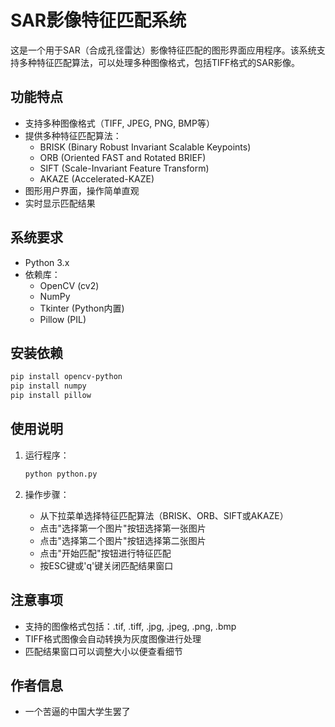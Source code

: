 # SAR影像特征匹配系统

这是一个用于SAR（合成孔径雷达）影像特征匹配的图形界面应用程序。该系统支持多种特征匹配算法，可以处理多种图像格式，包括TIFF格式的SAR影像。

## 功能特点

- 支持多种图像格式（TIFF, JPEG, PNG, BMP等）
- 提供多种特征匹配算法：
  - BRISK (Binary Robust Invariant Scalable Keypoints)
  - ORB (Oriented FAST and Rotated BRIEF)
  - SIFT (Scale-Invariant Feature Transform)
  - AKAZE (Accelerated-KAZE)
- 图形用户界面，操作简单直观
- 实时显示匹配结果

## 系统要求

- Python 3.x
- 依赖库：
  - OpenCV (cv2)
  - NumPy
  - Tkinter (Python内置)
  - Pillow (PIL)

## 安装依赖

```bash
pip install opencv-python
pip install numpy
pip install pillow
```

## 使用说明

1. 运行程序：
   ```bash
   python python.py
   ```

2. 操作步骤：
   - 从下拉菜单选择特征匹配算法（BRISK、ORB、SIFT或AKAZE）
   - 点击"选择第一个图片"按钮选择第一张图片
   - 点击"选择第二个图片"按钮选择第二张图片
   - 点击"开始匹配"按钮进行特征匹配
   - 按ESC键或'q'键关闭匹配结果窗口

## 注意事项

- 支持的图像格式包括：.tif, .tiff, .jpg, .jpeg, .png, .bmp
- TIFF格式图像会自动转换为灰度图像进行处理
- 匹配结果窗口可以调整大小以便查看细节

## 作者信息

- 一个苦逼的中国大学生罢了
